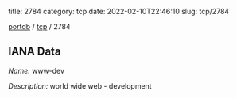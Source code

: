 title: 2784
category: tcp
date: 2022-02-10T22:46:10
slug: tcp/2784

[portdb](/) / [tcp](/category/tcp.html) / 2784


## IANA Data

_Name:_ www-dev

_Description:_ world wide web - development

